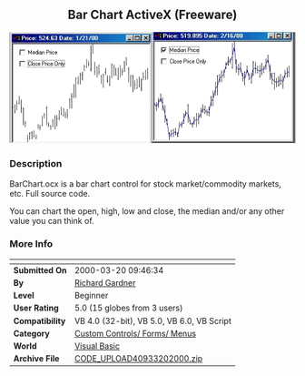 ﻿<div align="center">

## Bar Chart ActiveX \(Freeware\)

<img src="PIC2000311123989302.jpg">
</div>

### Description

BarChart.ocx is a bar chart control for stock market/commodity markets, etc. Full source code.

You can chart the open, high, low and close, the median and/or any other value you can think of.
 
### More Info
 


<span>             |<span>
---                |---
**Submitted On**   |2000-03-20 09:46:34
**By**             |[Richard Gardner](https://github.com/Planet-Source-Code/PSCIndex/blob/master/ByAuthor/richard-gardner.md)
**Level**          |Beginner
**User Rating**    |5.0 (15 globes from 3 users)
**Compatibility**  |VB 4\.0 \(32\-bit\), VB 5\.0, VB 6\.0, VB Script
**Category**       |[Custom Controls/ Forms/  Menus](https://github.com/Planet-Source-Code/PSCIndex/blob/master/ByCategory/custom-controls-forms-menus__1-4.md)
**World**          |[Visual Basic](https://github.com/Planet-Source-Code/PSCIndex/blob/master/ByWorld/visual-basic.md)
**Archive File**   |[CODE\_UPLOAD40933202000\.zip](https://github.com/Planet-Source-Code/richard-gardner-bar-chart-activex-freeware__1-6534/archive/master.zip)








